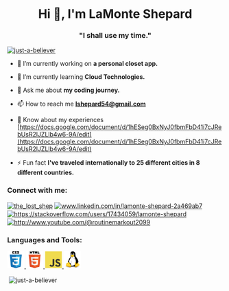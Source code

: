 <h1 align="center">Hi 👋, I'm LaMonte Shepard</h1>
<h3 align="center">"I shall use my time."</h3>

<p align="left"> <a href="https://github.com/ryo-ma/github-profile-trophy"><img src="https://github-profile-trophy.vercel.app/?username=just-a-believer" alt="just-a-believer" /></a> </p>

- 🔭 I’m currently working on **a personal closet app.**

- 🌱 I’m currently learning **Cloud Technologies.**

- 💬 Ask me about **my coding journey.**

- 📫 How to reach me **lshepard54@gmail.com**

- 📄 Know about my experiences [https://docs.google.com/document/d/1hESeg0BxNyJ0fbmFbD41i7cJRebUsR2lJZLlb4w6-9A/edit](https://docs.google.com/document/d/1hESeg0BxNyJ0fbmFbD41i7cJRebUsR2lJZLlb4w6-9A/edit)

- ⚡ Fun fact **I've traveled internationally to 25 different cities in 8 different countries.**

<h3 align="left">Connect with me:</h3>
<p align="left">
<a href="https://dev.to/the_lost_shep" target="blank"><img align="center" src="https://raw.githubusercontent.com/rahuldkjain/github-profile-readme-generator/master/src/images/icons/Social/devto.svg" alt="the_lost_shep" height="30" width="40" /></a>
<a href="https://linkedin.com/in/www.linkedin.com/in/lamonte-shepard-2a469ab7" target="blank"><img align="center" src="https://raw.githubusercontent.com/rahuldkjain/github-profile-readme-generator/master/src/images/icons/Social/linked-in-alt.svg" alt="www.linkedin.com/in/lamonte-shepard-2a469ab7" height="30" width="40" /></a>
<a href="https://stackoverflow.com/users/https://stackoverflow.com/users/17434059/lamonte-shepard" target="blank"><img align="center" src="https://raw.githubusercontent.com/rahuldkjain/github-profile-readme-generator/master/src/images/icons/Social/stack-overflow.svg" alt="https://stackoverflow.com/users/17434059/lamonte-shepard" height="30" width="40" /></a>
<a href="https://www.youtube.com/c/http://www.youtube.com/@routinemarkout2099" target="blank"><img align="center" src="https://raw.githubusercontent.com/rahuldkjain/github-profile-readme-generator/master/src/images/icons/Social/youtube.svg" alt="http://www.youtube.com/@routinemarkout2099" height="30" width="40" /></a>
</p>

<h3 align="left">Languages and Tools:</h3>
<p align="left"> <a href="https://www.w3schools.com/css/" target="_blank" rel="noreferrer"> <img src="https://raw.githubusercontent.com/devicons/devicon/master/icons/css3/css3-original-wordmark.svg" alt="css3" width="40" height="40"/> </a> <a href="https://www.w3.org/html/" target="_blank" rel="noreferrer"> <img src="https://raw.githubusercontent.com/devicons/devicon/master/icons/html5/html5-original-wordmark.svg" alt="html5" width="40" height="40"/> </a> <a href="https://developer.mozilla.org/en-US/docs/Web/JavaScript" target="_blank" rel="noreferrer"> <img src="https://raw.githubusercontent.com/devicons/devicon/master/icons/javascript/javascript-original.svg" alt="javascript" width="40" height="40"/> </a> <a href="https://www.linux.org/" target="_blank" rel="noreferrer"> <img src="https://raw.githubusercontent.com/devicons/devicon/master/icons/linux/linux-original.svg" alt="linux" width="40" height="40"/> </a> </p>

<p>&nbsp;<img align="center" src="https://github-readme-stats.vercel.app/api?username=just-a-believer&show_icons=true&locale=en" alt="just-a-believer" /></p>
